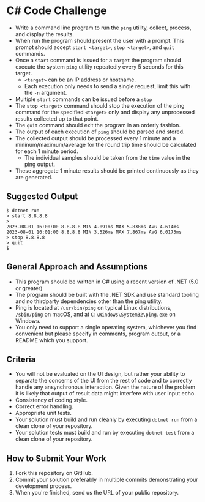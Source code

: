 # C# Code Challenge

* Write a command line program to run the `ping` utility, collect, process, and display the results.
* When run the program should present the user with a prompt. This prompt should accept `start <target>`, `stop <target>`, and `quit` commands.
* Once a `start` command is issued for a `target` the program should execute the system `ping` utility repeatedly every 5 seconds for this target.
    * `<target>` can be an IP address or hostname.
    * Each execution only needs to send a single request, limit this with the `-n` argument.
* Multiple `start` commands can be issued before a `stop`
* The `stop <target>` command should stop the execution of the ping command for the specified `<target>` only and display any unprocessed results collected up to that point.
* The `quit` command should exit the program in an orderly fashion.
* The output of each execution of `ping` should be parsed and stored.
* The collected output should be processed every 1 minute and a mininum/maximum/average for the round trip time should be calculated for each 1 minute period.
  * The individual samples should be taken from the `time` value in the ping output.
* These aggregate 1 minute results should be printed continuously as they are generated.

## Suggested Output

```
$ dotnet run
> start 8.8.8.8
> 
2023-08-01 16:00:00 8.8.8.8 MIN 4.091ms MAX 5.838ms AVG 4.614ms
2023-08-01 16:01:00 8.8.8.8 MIN 3.526ms MAX 7.867ms AVG 6.0175ms
> stop 8.8.8.8
> quit
$ 
```

## General Approach and Assumptions

* This program should be written in C# using a recent version of .NET (5.0 or greater)
* The program should be built with the .NET SDK and use standard tooling and no thirdparty dependencies other than the ping utility.
* Ping is located at `/usr/bin/ping` on typical Linux distributions, `/sbin/ping` on macOS, and at `C:\Windows\System32\ping.exe` on Windows.
* You only need to support a single operating system, whichever you find convenient but please specify in comments, program output, or a README which you support.

## Criteria

* You will not be evaluated on the UI design, but rather your ability to separate the concerns of the UI from the rest of code and to correctly handle any ansynchronous interaction. Given the nature of the problem it is likely that output of result data might interfere with user input echo.
* Consistency of coding style.
* Correct error handling.
* Appropriate unit tests.
* Your solution must build and run cleanly by executing `dotnet run` from a clean clone of your repository.
* Your solution tests must build and run by executing `dotnet test` from a clean clone of your repository.

## How to Submit Your Work

1. Fork this repository on GitHub.
2. Commit your solution preferably in multiple commits demonstrating your development process.
3. When you're finished, send us the URL of your public repository.
